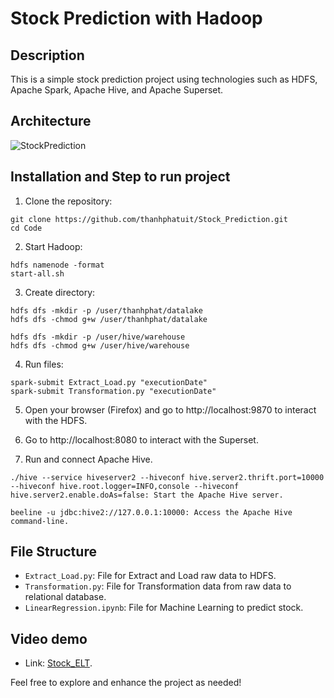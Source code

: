 # Stock Prediction with Hadoop

## Description

This is a simple stock prediction project using technologies such as HDFS, Apache Spark, Apache Hive, and Apache Superset.


## Architecture 

![StockPrediction](https://github.com/thanhphatuit/InternationalLanguageSchool/assets/84914537/9905b074-499f-45b1-96f2-6577956f4031)

## Installation and Step to run project

1. Clone the repository:

```
git clone https://github.com/thanhphatuit/Stock_Prediction.git
cd Code
```

2. Start Hadoop:

```
hdfs namenode -format
start-all.sh
```

3. Create directory:

```
hdfs dfs -mkdir -p /user/thanhphat/datalake
hdfs dfs -chmod g+w /user/thanhphat/datalake

hdfs dfs -mkdir -p /user/hive/warehouse
hdfs dfs -chmod g+w /user/hive/warehouse
```

4. Run files:

```
spark-submit Extract_Load.py "executionDate"
spark-submit Transformation.py "executionDate"
```

5. Open your browser (Firefox) and go to http://localhost:9870 to interact with the HDFS.

6. Go to http://localhost:8080 to interact with the Superset.

7. Run and connect Apache Hive.

```
./hive --service hiveserver2 --hiveconf hive.server2.thrift.port=10000 --hiveconf hive.root.logger=INFO,console --hiveconf hive.server2.enable.doAs=false: Start the Apache Hive server.

beeline -u jdbc:hive2://127.0.0.1:10000: Access the Apache Hive command-line.

```

## File Structure

- `Extract_Load.py`: File for Extract and Load raw data to HDFS.
- `Transformation.py`: File for Transformation data from raw data to relational database.
- `LinearRegression.ipynb`: File for Machine Learning to predict stock.

## Video demo
- Link: [Stock_ELT](https://youtu.be/vpJoBiIIxmk).

Feel free to explore and enhance the project as needed!
